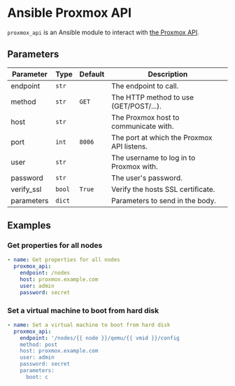 # Ansible Proxmox API

`proxmox_api` is an Ansible module to interact with
[the Proxmox API](https://pve.proxmox.com/pve-docs/api-viewer/).

## Parameters

| Parameter  | Type   | Default | Description                                |
| ---------- | ------ | ------- | ------------------------------------------ |
| endpoint   | `str`  |         | The endpoint to call.                      |
| method     | `str`  | `GET `  | The HTTP method to use (GET/POST/...).     |
| host       | `str`  |         | The Proxmox host to communicate with.      |
| port       | `int`  | `8006`  | The port at which the Proxmox API listens. |
| user       | `str`  |         | The username to log in to Proxmox with.    |
| password   | `str`  |         | The user's password.                       |
| verify_ssl | `bool` | `True`  | Verify the hosts SSL certificate.          |
| parameters | `dict` |         | Parameters to send in the body.            |

## Examples

### Get properties for all nodes

```yaml
- name: Get properties for all nodes
  proxmox_api:
    endpoint: /nodes
    host: proxmox.example.com
    user: admin
    password: secret
```

### Set a virtual machine to boot from hard disk

```yaml
- name: Set a virtual machine to boot from hard disk
  proxmox_api:
    endpoint: '/nodes/{{ node }}/qemu/{{ vmid }}/config
    method: post
    host: proxmox.example.com
    user: admin
    password: secret
    parameters:
      boot: c
```
